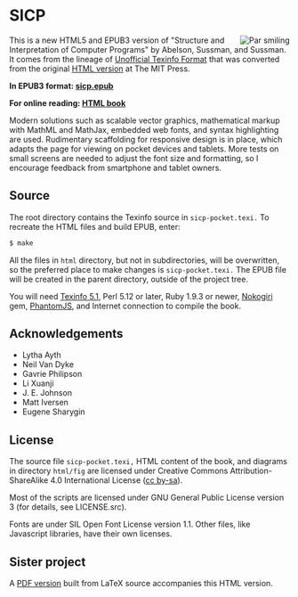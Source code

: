 SICP
====

<img src="http://sicpebook.files.wordpress.com/2013/09/smile0.png"
 alt="Par smiling" align="right" />

This is a new HTML5 and EPUB3 version of "Structure and Interpretation of Computer Programs" by Abelson, Sussman, and Sussman. It comes from the lineage of [Unofficial Texinfo Format](http://www.neilvandyke.org/sicp-texi/) that was converted from the original [HTML version](http://mitpress.mit.edu/sicp/) at The MIT Press.

<b>In EPUB3 format: [sicp.epub](https://github.com/sarabander/sicp-epub/blob/master/sicp.epub?raw=true)</b>

<b>For online reading: [HTML book](http://sarabander.github.io/sicp/)</b>

Modern solutions such as scalable vector graphics, mathematical markup with MathML and MathJax, embedded web fonts, and syntax highlighting are used. Rudimentary scaffolding for responsive design is in place, which adapts the page for viewing on pocket devices and tablets. More tests on small screens are needed to adjust the font size and formatting, so I encourage feedback from smartphone and tablet owners.

Source
------

The root directory contains the Texinfo source in `sicp-pocket.texi.` To recreate the HTML files and build EPUB, enter:

```bash
$ make
```

All the files in `html` directory, but not in subdirectories, will be overwritten, so the preferred place to make changes is `sicp-pocket.texi.` The EPUB file will be created in the parent directory, outside of the project tree.

You will need [Texinfo 5.1](http://ftp.gnu.org/gnu/texinfo/), Perl 5.12 or later, Ruby 1.9.3 or newer, [Nokogiri](http://nokogiri.org/) gem, [PhantomJS](http://phantomjs.org/), and Internet connection to compile the book.

Acknowledgements
----------------

* Lytha Ayth
* Neil Van Dyke
* Gavrie Philipson
* Li Xuanji
* J. E. Johnson
* Matt Iversen
* Eugene Sharygin

License
-------

The source file `sicp-pocket.texi,` HTML content of the book, and diagrams in directory `html/fig` are licensed under Creative Commons Attribution-ShareAlike 4.0 International License ([cc by-sa](http://creativecommons.org/licenses/by-sa/4.0/)).
          
Most of the scripts are licensed under GNU General Public License version 3 (for details, see LICENSE.src).

Fonts are under SIL Open Font License version 1.1. Other files, like Javascript libraries, have their own licenses.

Sister project
--------------

A [PDF version](https://github.com/sarabander/sicp-pdf) built from LaTeX source accompanies this HTML version.
